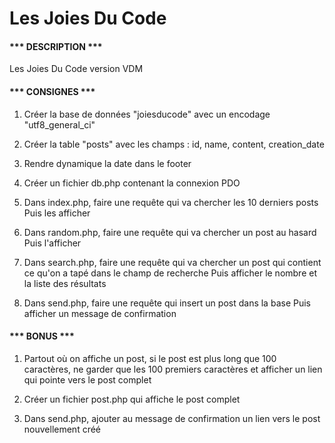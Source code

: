Les Joies Du Code
=============

#### *** DESCRIPTION *** ####

Les Joies Du Code version VDM

#### *** CONSIGNES *** ####

1. Créer la base de données "joiesducode" avec un encodage "utf8_general_ci"

2. Créer la table "posts" avec les champs :	id, name, content, creation_date

3. Rendre dynamique la date dans le footer

4. Créer un fichier db.php contenant la connexion PDO

5. Dans index.php, faire une requête qui va chercher les 10 derniers posts
   Puis les afficher

6. Dans random.php, faire une requête qui va chercher un post au hasard
   Puis l'afficher

7. Dans search.php, faire une requête qui va chercher un post qui contient ce qu'on a tapé dans le champ de recherche
   Puis afficher le nombre et la liste des résultats

8. Dans send.php, faire une requête qui insert un post dans la base
   Puis afficher un message de confirmation

#### *** BONUS *** ####

1. Partout où on affiche un post, si le post est plus long que 100 caractères, ne garder que les 100 premiers caractères et afficher un lien qui pointe vers le post complet

2. Créer un fichier post.php qui affiche le post complet

3. Dans send.php, ajouter au message de confirmation un lien vers le post nouvellement créé